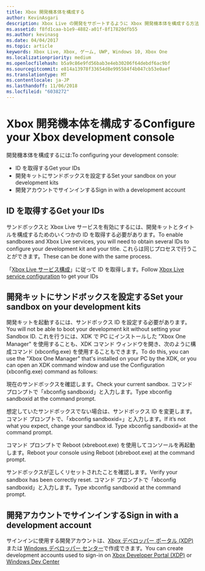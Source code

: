 ```yaml
---
title: Xbox 開発機本体を構成する
author: KevinAsgari
description: Xbox Live の開発をサポートするように Xbox 開発機本体を構成する方法について説明します。
ms.assetid: f8fd1caa-b1e9-4882-a01f-8f17820dfb55
ms.author: kevinasg
ms.date: 04/04/2017
ms.topic: article
keywords: Xbox Live, Xbox, ゲーム, UWP, Windows 10, Xbox One
ms.localizationpriority: medium
ms.openlocfilehash: b5a9c86e9fd56bab3e4eb30206f64debdf6ac9bf
ms.sourcegitcommit: e814a13978f33654d8e995584f4b047cb53e0aef
ms.translationtype: MT
ms.contentlocale: ja-JP
ms.lasthandoff: 11/06/2018
ms.locfileid: "6038272"
---
```

# <a name="configure-your-xbox-development-console"></a><span data-ttu-id="718bc-104">Xbox 開発機本体を構成する</span><span class="sxs-lookup"><span data-stu-id="718bc-104">Configure your Xbox development console</span></span>

<span data-ttu-id="718bc-105">開発機本体を構成するには:</span><span class="sxs-lookup"><span data-stu-id="718bc-105">To configuring your development console:</span></span>
- <span data-ttu-id="718bc-106">ID を取得する</span><span class="sxs-lookup"><span data-stu-id="718bc-106">Get your IDs</span></span>
- <span data-ttu-id="718bc-107">開発キットにサンドボックスを設定する</span><span class="sxs-lookup"><span data-stu-id="718bc-107">Set your sandbox on your development kits</span></span>
- <span data-ttu-id="718bc-108">開発アカウントでサインインする</span><span class="sxs-lookup"><span data-stu-id="718bc-108">Sign in with a development account</span></span>

## <a name="get-your-ids"></a><span data-ttu-id="718bc-109">ID を取得する</span><span class="sxs-lookup"><span data-stu-id="718bc-109">Get your IDs</span></span>
<span data-ttu-id="718bc-110">サンドボックスと Xbox Live サービスを有効にするには、開発キットとタイトルを構成するためのいくつかの ID を取得する必要があります。</span><span class="sxs-lookup"><span data-stu-id="718bc-110">To enable sandboxes and Xbox Live services, you will need to obtain several IDs to configure your development kit and your title.</span></span> <span data-ttu-id="718bc-111">これらは同じプロセスで行うことができます。</span><span class="sxs-lookup"><span data-stu-id="718bc-111">These can be done with the same process.</span></span>

<span data-ttu-id="718bc-112">「[Xbox Live サービス構成](../xbox-live-service-configuration.md)」に従って ID を取得します。</span><span class="sxs-lookup"><span data-stu-id="718bc-112">Follow [Xbox Live service configuration](../xbox-live-service-configuration.md) to get your IDs</span></span>

## <a name="set-your-sandbox-on-your-development-kits"></a><span data-ttu-id="718bc-113">開発キットにサンドボックスを設定する</span><span class="sxs-lookup"><span data-stu-id="718bc-113">Set your sandbox on your development kits</span></span>
<span data-ttu-id="718bc-114">開発キットを起動するには、サンドボックス ID を設定する必要があります。</span><span class="sxs-lookup"><span data-stu-id="718bc-114">You will not be able to boot your development kit without setting your Sandbox ID.</span></span> <span data-ttu-id="718bc-115">これを行うには、XDK で PC にインストールした "Xbox One Manager" を使用することも、XDK コマンド ウィンドウを開き、次のように構成コマンド (xbconfig.exe) を使用することもできます。</span><span class="sxs-lookup"><span data-stu-id="718bc-115">To do this, you can use the "Xbox One Manager" that's installed on your PC by the XDK, or you can open an XDK command window and use the Configuration (xbconfig.exe) command as follows:</span></span>

<span data-ttu-id="718bc-116">現在のサンドボックスを確認します。</span><span class="sxs-lookup"><span data-stu-id="718bc-116">Check your current sandbox.</span></span> <span data-ttu-id="718bc-117">コマンド プロンプトで「xbconfig sandboxid」と入力します。</span><span class="sxs-lookup"><span data-stu-id="718bc-117">Type xbconfig sandboxid at the command prompt.</span></span>

<span data-ttu-id="718bc-118">想定していたサンドボックスでない場合は、サンドボックス ID を変更します。コマンド プロンプトで、「xbconfig sandboxid=<your sandbox id>」と入力します。</span><span class="sxs-lookup"><span data-stu-id="718bc-118">If it’s not what you expect, change your sandbox id. Type xbconfig sandboxid=<your sandbox id> at the command prompt.</span></span>

<span data-ttu-id="718bc-119">コマンド プロンプトで Reboot (xbreboot.exe) を使用してコンソールを再起動します。</span><span class="sxs-lookup"><span data-stu-id="718bc-119">Reboot your console using Reboot (xbreboot.exe) at the command prompt.</span></span>

<span data-ttu-id="718bc-120">サンドボックスが正しくリセットされたことを確認します。</span><span class="sxs-lookup"><span data-stu-id="718bc-120">Verify your sandbox has been correctly reset.</span></span> <span data-ttu-id="718bc-121">コマンド プロンプトで「xbconfig sandboxid」と入力します。</span><span class="sxs-lookup"><span data-stu-id="718bc-121">Type xbconfig sandboxid at the command prompt.</span></span>

## <a name="sign-in-with-a-development-account"></a><span data-ttu-id="718bc-122">開発アカウントでサインインする</span><span class="sxs-lookup"><span data-stu-id="718bc-122">Sign in with a development account</span></span>

<span data-ttu-id="718bc-123">サインインに使用する開発アカウントは、[Xbox デベロッパー ポータル (XDP)](https://xdp.xboxlive.com/User/Contact/MyAccess?selectedMenu=devaccounts) または [Windows デベロッパー センター](https://developer.microsoft.com/en-us/windows)で作成できます。</span><span class="sxs-lookup"><span data-stu-id="718bc-123">You can create development accounts used to sign-in on [Xbox Developer Portal (XDP)](https://xdp.xboxlive.com/User/Contact/MyAccess?selectedMenu=devaccounts) or [Windows Dev Center](https://developer.microsoft.com/en-us/windows)</span></span>

